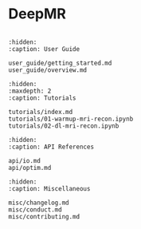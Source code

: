 # DeepMR
```{include} ../../_README.md
```

```{toctree}
:hidden:
:caption: User Guide

user_guide/getting_started.md
user_guide/overview.md

```

```{toctree}
:hidden:
:maxdepth: 2
:caption: Tutorials

tutorials/index.md
tutorials/01-warmup-mri-recon.ipynb
tutorials/02-dl-mri-recon.ipynb

```

```{toctree}
:hidden:
:caption: API References

api/io.md
api/optim.md

```

```{toctree}
:hidden:
:caption: Miscellaneous

misc/changelog.md
misc/conduct.md
misc/contributing.md

```

